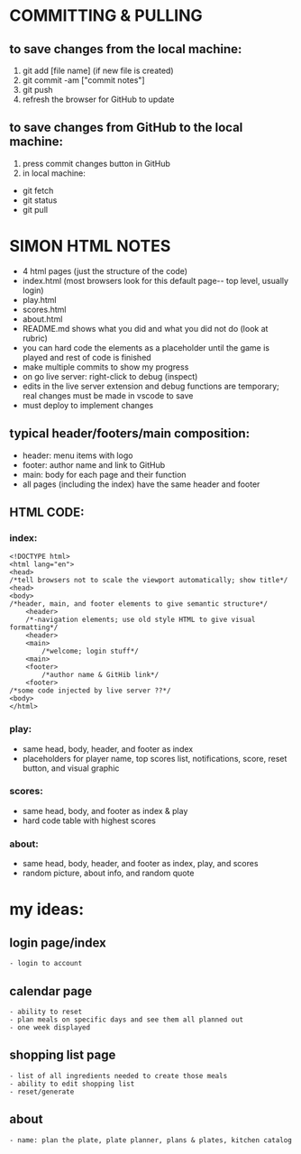 # COMMITTING & PULLING
## to save changes from the local machine:
1. git add [file name] (if new file is created)	
2. git commit -am ["commit notes"]
3. git push
4. refresh the browser for GitHub to update
## to save changes from GitHub to the local machine:
1. press commit changes button in GitHub
2. in local machine:
- git fetch
- git status
- git pull

# SIMON HTML NOTES
- 4 html pages (just the structure of the code)
- index.html (most browsers look for this default page-- top level, usually login)
- play.html
- scores.html
- about.html
- README.md shows what you did and what you did not do (look at rubric)
- you can hard code the elements as a placeholder until the game is played and rest of code is finished
- make multiple commits to show my progress
- on go live server: right-click to debug (inspect)
- edits in the live server extension and debug functions are temporary; real changes must be made in vscode to save
- must deploy to implement changes

## typical header/footers/main composition:
- header: menu items with logo
- footer: author name and link to GitHub
- main: body for each page and their function
- all pages (including the index) have the same header and footer

## HTML CODE:
### index:
```
<!DOCTYPE html>
<html lang="en">
<head>
/*tell browsers not to scale the viewport automatically; show title*/
<head>
<body>
/*header, main, and footer elements to give semantic structure*/
	<header>
	/*-navigation elements; use old style HTML to give visual formatting*/
	<header>
	<main>
		/*welcome; login stuff*/
	<main>
	<footer>
		/*author name & GitHib link*/
	<footer>
/*some code injected by live server ??*/
<body>
</html>
```
### play:
- same head, body, header, and footer as index
- placeholders for player name, top scores list, notifications, score, reset button, and visual graphic
### scores:
- same head, body, and footer as index & play
- hard code table with highest scores
### about:
- same head, body, header, and footer as index, play, and scores
- random picture, about info, and random quote

# my ideas:
## login page/index
	- login to account
## calendar page
	- ability to reset
	- plan meals on specific days and see them all planned out
	- one week displayed
## shopping list page
	- list of all ingredients needed to create those meals
	- ability to edit shopping list
	- reset/generate
## about
	- name: plan the plate, plate planner, plans & plates, kitchen catalog
